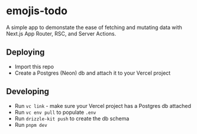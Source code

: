 # emojis-todo

A simple app to demonstate the ease of fetching and mutating data with Next.js App Router, RSC, and Server Actions.

## Deploying

- Import this repo
- Create a Postgres (Neon) db and attach it to your Vercel project

## Developing

- Run `vc link` - make sure your Vercel project has a Postgres db attached
- Run `vc env pull` to populate `.env`
- Run `drizzle-kit push` to create the db schema
- Run `pnpm dev`
